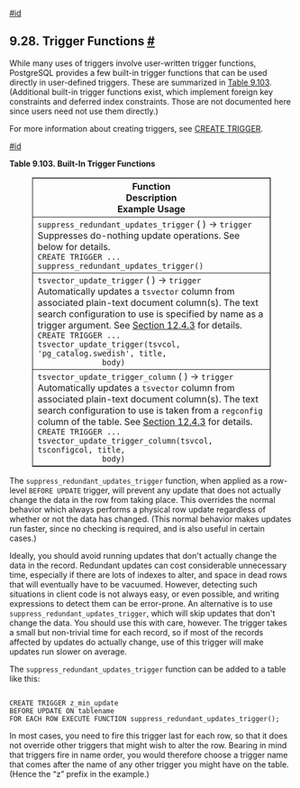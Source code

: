 [#id](#FUNCTIONS-TRIGGER)

## 9.28. Trigger Functions [#](#FUNCTIONS-TRIGGER)

While many uses of triggers involve user-written trigger functions, PostgreSQL provides a few built-in trigger functions that can be used directly in user-defined triggers. These are summarized in [Table 9.103](functions-trigger#BUILTIN-TRIGGERS-TABLE). (Additional built-in trigger functions exist, which implement foreign key constraints and deferred index constraints. Those are not documented here since users need not use them directly.)

For more information about creating triggers, see [CREATE TRIGGER](sql-createtrigger).

[#id](#BUILTIN-TRIGGERS-TABLE)

**Table 9.103. Built-In Trigger Functions**

<figure class="table-wrapper">
  <table class="table" summary="Built-In Trigger Functions" border="1">
    <colgroup>
      <col />
    </colgroup>
    <thead>
      <tr>
        <th class="func_table_entry">
          <div class="func_signature">Function</div>
          <div>Description</div>
          <div>Example Usage</div>
        </th>
      </tr>
    </thead>
    <tbody>
      <tr>
        <td class="func_table_entry">
          <div class="func_signature">
            <a id="id-1.5.8.34.4.2.2.1.1.1.1" class="indexterm"></a>
            <code class="function">suppress_redundant_updates_trigger</code> ( ) →
            <code class="returnvalue">trigger</code>
          </div>
          <div>Suppresses do-nothing update operations. See below for details.</div>
          <div>
            <code class="literal">CREATE TRIGGER ... suppress_redundant_updates_trigger()</code>
          </div>
        </td>
      </tr>
      <tr>
        <td class="func_table_entry">
          <div class="func_signature">
            <a id="id-1.5.8.34.4.2.2.2.1.1.1" class="indexterm"></a>
            <code class="function">tsvector_update_trigger</code> ( ) →
            <code class="returnvalue">trigger</code>
          </div>
          <div>
            Automatically updates a <code class="type">tsvector</code> column from associated
            plain-text document column(s). The text search configuration to use is specified by name
            as a trigger argument. See
            <a
              class="xref"
              href="textsearch-features.html#TEXTSEARCH-UPDATE-TRIGGERS"
              title="12.4.3.&nbsp;Triggers for Automatic Updates">Section&nbsp;12.4.3</a>
            for details.
          </div>
          <div>
            <code class="literal">CREATE TRIGGER ... tsvector_update_trigger(tsvcol, 'pg_catalog.swedish', title,
              body)</code>
          </div>
        </td>
      </tr>
      <tr>
        <td class="func_table_entry">
          <div class="func_signature">
            <a id="id-1.5.8.34.4.2.2.3.1.1.1" class="indexterm"></a>
            <code class="function">tsvector_update_trigger_column</code> ( ) →
            <code class="returnvalue">trigger</code>
          </div>
          <div>
            Automatically updates a <code class="type">tsvector</code> column from associated
            plain-text document column(s). The text search configuration to use is taken from a
            <code class="type">regconfig</code> column of the table. See
            <a
              class="xref"
              href="textsearch-features.html#TEXTSEARCH-UPDATE-TRIGGERS"
              title="12.4.3.&nbsp;Triggers for Automatic Updates">Section&nbsp;12.4.3</a>
            for details.
          </div>
          <div>
            <code class="literal">CREATE TRIGGER ... tsvector_update_trigger_column(tsvcol, tsconfigcol, title,
              body)</code>
          </div>
        </td>
      </tr>
    </tbody>
  </table>
</figure>

The `suppress_redundant_updates_trigger` function, when applied as a row-level `BEFORE UPDATE` trigger, will prevent any update that does not actually change the data in the row from taking place. This overrides the normal behavior which always performs a physical row update regardless of whether or not the data has changed. (This normal behavior makes updates run faster, since no checking is required, and is also useful in certain cases.)

Ideally, you should avoid running updates that don't actually change the data in the record. Redundant updates can cost considerable unnecessary time, especially if there are lots of indexes to alter, and space in dead rows that will eventually have to be vacuumed. However, detecting such situations in client code is not always easy, or even possible, and writing expressions to detect them can be error-prone. An alternative is to use `suppress_redundant_updates_trigger`, which will skip updates that don't change the data. You should use this with care, however. The trigger takes a small but non-trivial time for each record, so if most of the records affected by updates do actually change, use of this trigger will make updates run slower on average.

The `suppress_redundant_updates_trigger` function can be added to a table like this:

```

CREATE TRIGGER z_min_update
BEFORE UPDATE ON tablename
FOR EACH ROW EXECUTE FUNCTION suppress_redundant_updates_trigger();
```

In most cases, you need to fire this trigger last for each row, so that it does not override other triggers that might wish to alter the row. Bearing in mind that triggers fire in name order, you would therefore choose a trigger name that comes after the name of any other trigger you might have on the table. (Hence the “z” prefix in the example.)
